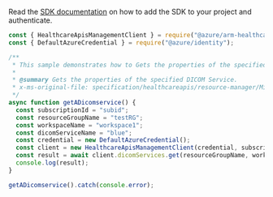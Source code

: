 Read the [SDK documentation](https://github.com/Azure/azure-sdk-for-js/blob/%40azure%2Farm-healthcareapis_2.1.1/sdk/healthcareapis/arm-healthcareapis/README.md) on how to add the SDK to your project and authenticate.

```javascript
const { HealthcareApisManagementClient } = require("@azure/arm-healthcareapis");
const { DefaultAzureCredential } = require("@azure/identity");

/**
 * This sample demonstrates how to Gets the properties of the specified DICOM Service.
 *
 * @summary Gets the properties of the specified DICOM Service.
 * x-ms-original-file: specification/healthcareapis/resource-manager/Microsoft.HealthcareApis/stable/2021-11-01/examples/dicomservices/DicomServices_Get.json
 */
async function getADicomservice() {
  const subscriptionId = "subid";
  const resourceGroupName = "testRG";
  const workspaceName = "workspace1";
  const dicomServiceName = "blue";
  const credential = new DefaultAzureCredential();
  const client = new HealthcareApisManagementClient(credential, subscriptionId);
  const result = await client.dicomServices.get(resourceGroupName, workspaceName, dicomServiceName);
  console.log(result);
}

getADicomservice().catch(console.error);
```

